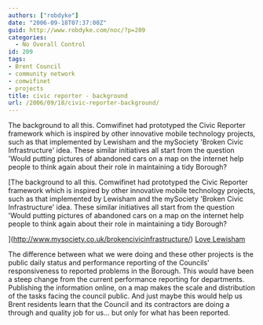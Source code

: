 ```yaml
---
authors: ["robdyke"]
date: "2006-09-18T07:37:00Z"
guid: http://www.robdyke.com/noc/?p=209
categories:
  - No Overall Control
id: 209
tags:
- Brent Council
- community network
- comwifinet
- projects
title: civic reporter - background
url: /2006/09/18/civic-reporter-background/
---
```

The background to all this. Comwifinet had prototyped the Civic Reporter framework which is inspired by other innovative mobile technology projects, such as that implemented by Lewisham and the mySociety 'Broken Civic Infrastructure' idea. These similar initiatives all start from the question 'Would putting pictures of abandoned cars on a map on the internet help people to think again about their role in maintaining a tidy Borough?
  
[The background to all this. Comwifinet had prototyped the Civic Reporter framework which is inspired by other innovative mobile technology projects, such as that implemented by Lewisham and the mySociety 'Broken Civic Infrastructure' idea. These similar initiatives all start from the question 'Would putting pictures of abandoned cars on a map on the internet help people to think again about their role in maintaining a tidy Borough?
  
](http://www.mysociety.co.uk/brokencivicinfrastructure/) [Love Lewisham](http://www.lovelewisham.org)

The difference between what we were doing and these other projects is the public daily status and performance reporting of the Councils' responsiveness to reported problems in the Borough. This would have been a steep change from the current performance reporting for departments. Publishing the information online, on a map makes the scale and distribution of the tasks facing the council public. And just maybe this would help us Brent residents learn that the Council and its contractors are doing a through and quality job for us... but only for what has been reported.